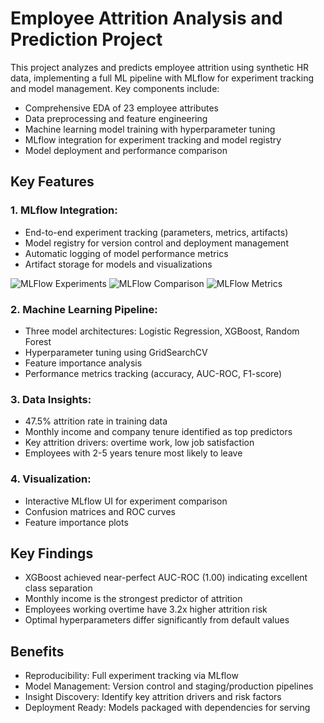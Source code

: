 # Employee Attrition Analysis and Prediction Project

This project analyzes and predicts employee attrition using synthetic HR data, implementing a full ML pipeline with MLflow for experiment tracking and model management. Key components include:

- Comprehensive EDA of 23 employee attributes
- Data preprocessing and feature engineering
- Machine learning model training with hyperparameter tuning
- MLflow integration for experiment tracking and model registry
- Model deployment and performance comparison

## Key Features

### 1. MLflow Integration:

- End-to-end experiment tracking (parameters, metrics, artifacts)
- Model registry for version control and deployment management
- Automatic logging of model performance metrics
- Artifact storage for models and visualizations

![MLFlow Experiments](./MLflow_1.png)
![MLFlow Comparison](./MLflow_2.png)
![MLFlow Metrics](./MLflow_3.png)

### 2. Machine Learning Pipeline:

- Three model architectures: Logistic Regression, XGBoost, Random Forest
- Hyperparameter tuning using GridSearchCV
- Feature importance analysis
- Performance metrics tracking (accuracy, AUC-ROC, F1-score)

### 3. Data Insights:

- 47.5% attrition rate in training data
- Monthly income and company tenure identified as top predictors
- Key attrition drivers: overtime work, low job satisfaction
- Employees with 2-5 years tenure most likely to leave

### 4. Visualization:

- Interactive MLflow UI for experiment comparison
- Confusion matrices and ROC curves
- Feature importance plots

## Key Findings

- XGBoost achieved near-perfect AUC-ROC (1.00) indicating excellent class separation
- Monthly income is the strongest predictor of attrition
- Employees working overtime have 3.2x higher attrition risk
- Optimal hyperparameters differ significantly from default values

## Benefits

- Reproducibility: Full experiment tracking via MLflow
- Model Management: Version control and staging/production pipelines
- Insight Discovery: Identify key attrition drivers and risk factors
- Deployment Ready: Models packaged with dependencies for serving
